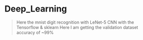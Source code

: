 # Deep_Learning

>Here the mnist digit recognition with  LeNet-5 CNN with the Tensorflow & sklearn
> Here I am getting the validation dataset accuracy of ~99%
